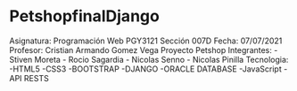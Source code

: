 # PetshopfinalDjango
Asignatura: Programación Web PGY3121 Sección 007D
Fecha: 07/07/2021
Profesor: Cristian Armando Gomez Vega
Proyecto Petshop
Integrantes:
	- Stiven Moreta
	- Rocio Sagardia
	- Nicolas Senno
	- Nicolas Pinilla
Tecnologia:
-HTML5
-CSS3
-BOOTSTRAP
-DJANGO
-ORACLE DATABASE
-JavaScript
-API RESTS


